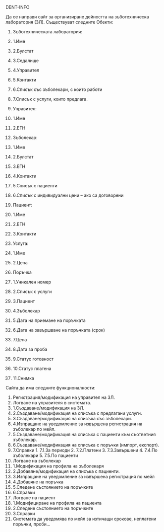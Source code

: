 DENT-INFO

Да се направи сайт за организиране дейността на зъботехническа лаборатория (ЗЛ). Съществуват следните Обекти:

1. Зъботехническата лаборатория:
  1. 1.Име
  2. 2.Булстат
  3. 3.Седалище
  4. 4.Управител
  5. 5.Контакти
  6. 6.Списък със зъболекари, с които работи
  7. 7.Списък с услуги, които предлага.

1. Управител:
  1. 1.Име
  2. 2.ЕГН

1. Зъболекар:
  1. 1.Име
  2. 2.Булстат
  3. 3.ЕГН
  4. 4.Контакти
  5. 5.Списък с пациенти
  6. 6.Списък с индивидуални цени – ако са договорени

1. Пациент:
  1. 1.Име
  2. 2.ЕГН
  3. 3.Контакти

1. Услуга:
  1. 1.Име
  2. 2.Цена

1. Поръчка
  1. 1.Уникален номер
  2. 2.Списък с услуги
  3. 3.Пациент
  4. 4.Зъболекар
  5. 5.Дата на приемане на поръчката
  6. 6.Дата на завършване на поръчката (срок)
  7. 7.Цена
  8. 8.Дата за проба
  9. 9.Статус готовност
  10. 10.Статус платена
  11. 11.Снимка

Сайта да има следните функционалности:

1. Регистрация/модификация на управител на ЗЛ.
2. Логване на управителя в системата.
  1. 1.Създаване/модификация на ЗЛ.
  2. 2.Създаване/модификация на списъка с предлагани услуги.
  3. 3.Създаване/модификация на списъка със зъболекари.
  4. 4.Изпращане на уведомление за извършена регистрация на зъболекар по мейл.
  5. 5.Създаване/модификация на списъка с пациенти към съответния зъболекар.
  6. 6.Създаване/модификация на списъка с поръчки (импорт, експорт).
  7. 7.Справки
    1. 7.1.За периоди
    2. 7.2.Платени
    3. 7.3.Завършени
    4. 7.4.По зъболекари
    5. 7.5.По пациенти
3. Логване на зъболекар
  1. 1.Модификация на профила на зъболекаря
  2. 2.Добавяне/модификация на списъка с пациенти.
  3. 3.Изпращане на уведомление за извършена регистрация по мейл
  4. 4.Добавяне на поръчка
  5. 5.Следене състоянието на поръчките
  6. 6.Справки
4. Логване на пациент
  1. 1.Модифициране на профила на пациента
  2. 2.Следене състоянието на поръчките
  3. 3.Справки
5. Системата да уведомява по мейл за изтичащи срокове, неплатени поръчки, проби…
